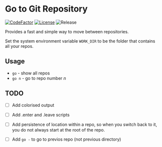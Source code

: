 # Go to Git Repository
[![CodeFactor](https://www.codefactor.io/repository/github/cschladetsch/GoRepo/badge)](https://www.codefactor.io/repository/github/cschladetsch/GopRepo)
[![License](https://img.shields.io/github/license/cschladetsch/gorepo.svg?label=License&maxAge=86400)](./LICENSE.txt)
![Release](https://img.shields.io/github/release/cschladetsch/gorepo.svg?label=Release&maxAge=60)

Provides a fast and simple way to move between repositories.

Set the system environment variable `WORK_DIR` to be the folder that contains all your repos.

## Usage
* `go` - show all repos
* `go n` - go to repo number *n*

## TODO
- [ ] Add colorised output
- [ ] Add .enter and .leave scripts
- [ ] Add persistence of location within a repo, so when you switch back to it, you do not always start at the root of the repo.
- [ ] Add `go -` to go to previos repo (not previous directory)



